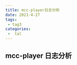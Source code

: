 ```yaml
---
title: mcc-player日志分析
date: 2021-4-27
tags:
 - tag3
categories:
 -  tal
---
```


## mcc-player 日志分析
